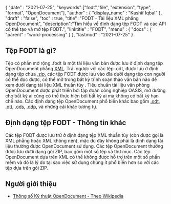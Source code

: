 {
  "date" : "2021-07-25",
  "keywords":["fodt","file", "extension", "type", "format", "OpenDocument"],
  "author" : {
    "display_name" : "Kashif Iqbal"
},
  "draft" : "false",
  "toc" : true,
  "title" :"FODT - Tài liệu XML phẳng OpenDocument",
  "description":"Tìm hiểu về định dạng tệp FODT và các API có thể tạo và mở tệp FODT.",
  "linktitle" : "FODT",
  "menu" : {
    "docs" : {
      "parent" : "word-processing"
}
},
  "lastmod" : "2021-07-25"
}

## Tệp FODT là gì?

Tệp có phần mở rộng .fodt là một tài liệu văn bản được lưu ở định dạng tệp OpenDocument phẳng [XML](/vi/web/xml/). Trái ngược với các tệp .odt, được lưu ở định dạng tệp chứa [.zip](/vi/compression/zip/), các tệp FODT được lưu vào đĩa dưới dạng tệp con người có thể đọc được, có thể mở trong bất kỳ trình soạn thảo văn bản nào để xem dưới dạng tài liệu XML thuần túy . Tiêu chuẩn tài liệu văn phòng OpenDocument được phát triển bởi tập đoàn công nghiệp OASIS, mở đường cho bất kỳ ai cũng có thể thực hiện bởi bất kỳ ai mà không có bất kỳ hạn chế nào. Các định dạng tệp OpenDocument phổ biến khác bao gồm [.odt](/vi/word-processing/odt/), [.ott](/vi/word-processing/ott/), [.ods](/vi/spreadsheet/ods/), [.odp](/vi/presentation/odp/), và những cái khác tương tự.

## Định dạng tệp FODT - Thông tin khác

Các tệp FODT được lưu trữ ở định dạng tệp XML thuần túy (còn được gọi là XML phẳng hoặc XML không nén), mặc dù đây không phải là định dạng tài liệu thường được OpenDocument sử dụng. Các tệp OpenDocument thường được lưu dưới dạng gói ZIP, bao gồm một số tệp và thư mục. Các tệp OpenDocument dựa trên XML có thể không được hỗ trợ trên một số phần mềm và đó là lý do tại sao việc sử dụng chúng ít phổ biến hơn so với các tệp dựa trên gói ZIP.

## Người giới thiệu ##

* [Thông số Kỹ thuật OpenDocument - Theo Wikipedia](https://en.wikipedia.org/wiki/OpenDocument_technical_specification)

